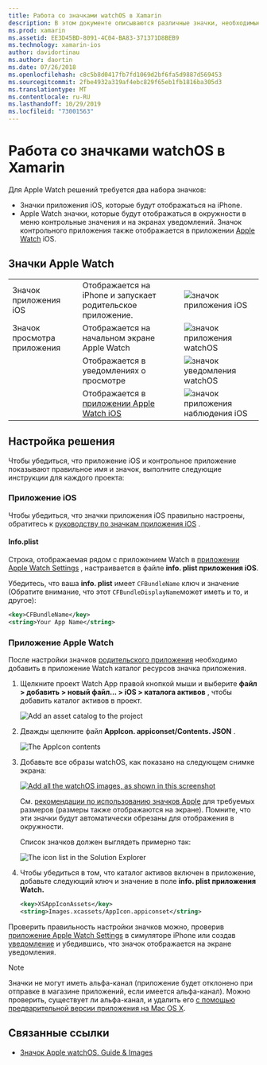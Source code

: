 ```yaml
---
title: Работа со значками watchOS в Xamarin
description: В этом документе описываются различные значки, необходимые для приложения watchOS, и описывается, как настроить решение для включения этих значков.
ms.prod: xamarin
ms.assetid: EE3D45BD-8091-4C04-BA83-371371D8BEB9
ms.technology: xamarin-ios
author: davidortinau
ms.author: daortin
ms.date: 07/26/2018
ms.openlocfilehash: c8c5b8d0417fb7fd1069d2bf6fa5d9887d569453
ms.sourcegitcommit: 2fbe4932a319af4ebc829f65eb1fb1816ba305d3
ms.translationtype: MT
ms.contentlocale: ru-RU
ms.lasthandoff: 10/29/2019
ms.locfileid: "73001563"
---
```

# <a name="working-with-watchos-icons-in-xamarin"></a>Работа со значками watchOS в Xamarin

Для Apple Watch решений требуется два набора значков:

- Значки приложения iOS, которые будут отображаться на iPhone.
- Apple Watch значки, которые будут отображаться в окружности в меню контрольные значения и на экранах уведомлений. Значок контрольного приложения также отображается в приложении [Apple Watch](~/ios/watchos/app-fundamentals/settings.md) iOS.

## <a name="apple-watch-icons"></a>Значки Apple Watch

| | | |
|-|-|-|
|Значок приложения iOS|Отображается на iPhone и запускает родительское приложение.|![значок приложения iOS](icons-images/icon-ios.png)|
|Значок просмотра приложения|Отображается на начальном экране Apple Watch|![значок приложения watchOS](icons-images/icon-home.png)|
||Отображается в уведомлениях о просмотре|![значок уведомления watchOS](icons-images/notification-icon.png)|
||Отображается в [приложении Apple Watch iOS](~/ios/watchos/app-fundamentals/settings.md)|![значок приложения наблюдения iOS](icons-images/watch-app-sml.png)|

## <a name="configuring-your-solution"></a>Настройка решения

Чтобы убедиться, что приложение iOS и контрольное приложение показывают правильное имя и значок, выполните следующие инструкции для каждого проекта:

### <a name="ios-app"></a>Приложение iOS

Чтобы убедиться, что значки приложения iOS правильно настроены, обратитесь к [руководству по значкам приложения iOS](~/ios/app-fundamentals/images-icons/app-icons.md) .

#### <a name="infoplist"></a>Info.plist

Строка, отображаемая рядом с приложением Watch в [приложении Apple Watch Settings](~/ios/watchos/app-fundamentals/settings.md) , настраивается в файле **info. plist приложения iOS**.

Убедитесь, что ваша **info. plist** имеет `CFBundleName` ключ и значение (Обратите внимание, что этот `CFBundleDisplayName`может иметь и то, и другое):

```xml
<key>CFBundleName</key>
<string>Your App Name</string>
```

### <a name="apple-watch-app"></a>Приложение Apple Watch

После настройки значков [родительского приложения](~/ios/watchos/app-fundamentals/parent-app.md) необходимо добавить в приложение Watch каталог ресурсов значка приложения.

1. Щелкните проект Watch App правой кнопкой мыши и выберите **файл > добавить > новый файл... > iOS > каталога активов** , чтобы добавить каталог активов в проект.

    ![](icons-images/newasset.png "Add an asset catalog to the project")

2. Дважды щелкните файл **AppIcon. appiconset/Contents. JSON** .

    ![](icons-images/xcassets-iconset-sml.png "The AppIcon contents")

3. Добавьте все образы watchOS, как показано на следующем снимке экрана:

    [![](icons-images/appicons-sml.png "Add all the watchOS images, as shown in this screenshot")](icons-images/appicons.png#lightbox)

    См. [рекомендации по использованию значков Apple](https://developer.apple.com/design/human-interface-guidelines/watchos/icons-and-images/menu-icons/) для требуемых размеров (размеры также отображаются на экране). Помните, что эти значки будут автоматически обрезаны для отображения в окружности.

    Список значков должен выглядеть примерно так:

    ![](icons-images/xcassets-complete-sml.png "The icon list in the Solution Explorer")

4. Чтобы убедиться в том, что каталог активов включен в приложение, добавьте следующий ключ и значение в поле **info. plist приложения Watch.**

    ```xml
    <key>XSAppIconAssets</key>
    <string>Images.xcassets/AppIcon.appiconset</string>
    ```

Проверить правильность настройки значков можно, проверив [приложение Apple Watch Settings](~/ios/watchos/app-fundamentals/settings.md) в симуляторе iPhone или создав [уведомление](~/ios/watchos/platform/notifications.md) и убедившись, что значок отображается на экране уведомления.

> [!NOTE]
> Значки не могут иметь альфа-канал (приложение будет отклонено при отправке в магазине приложений, если имеется альфа-канал). Можно проверить, существует ли альфа-канал, и удалить его [с помощью предварительной версии приложения на Mac OS X](~/ios/watchos/troubleshooting.md#noalpha).

## <a name="related-links"></a>Связанные ссылки

- [Значок Apple watchOS. Guide & Images](https://developer.apple.com/design/human-interface-guidelines/watchos/icons-and-images/)
